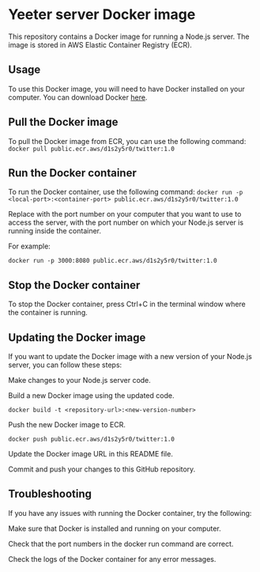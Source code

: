 # Yeeter server Docker image
This repository contains a Docker image for running a Node.js server. The image is stored in AWS Elastic Container Registry (ECR).

## Usage
To use this Docker image, you will need to have Docker installed on your computer. You can download Docker [here](https://www.docker.com/products/docker-desktop/).

## Pull the Docker image
To pull the Docker image from ECR, you can use the following command:
`docker pull public.ecr.aws/d1s2y5r0/twitter:1.0`

## Run the Docker container
To run the Docker container, use the following command:
`docker run -p <local-port>:<container-port> public.ecr.aws/d1s2y5r0/twitter:1.0`

Replace <local-port> with the port number on your computer that you want to use to access the server, <container-port> with the port number on which your Node.js server is running inside the container.

For example:

`docker run -p 3000:8080 public.ecr.aws/d1s2y5r0/twitter:1.0`

## Stop the Docker container
To stop the Docker container, press Ctrl+C in the terminal window where the container is running.

## Updating the Docker image
If you want to update the Docker image with a new version of your Node.js server, you can follow these steps:

Make changes to your Node.js server code.

Build a new Docker image using the updated code.

`docker build -t <repository-url>:<new-version-number>`

Push the new Docker image to ECR.

`docker push public.ecr.aws/d1s2y5r0/twitter:1.0`

Update the Docker image URL in this README file.

Commit and push your changes to this GitHub repository.

## Troubleshooting
If you have any issues with running the Docker container, try the following:

Make sure that Docker is installed and running on your computer.

Check that the port numbers in the docker run command are correct.

Check the logs of the Docker container for any error messages.




